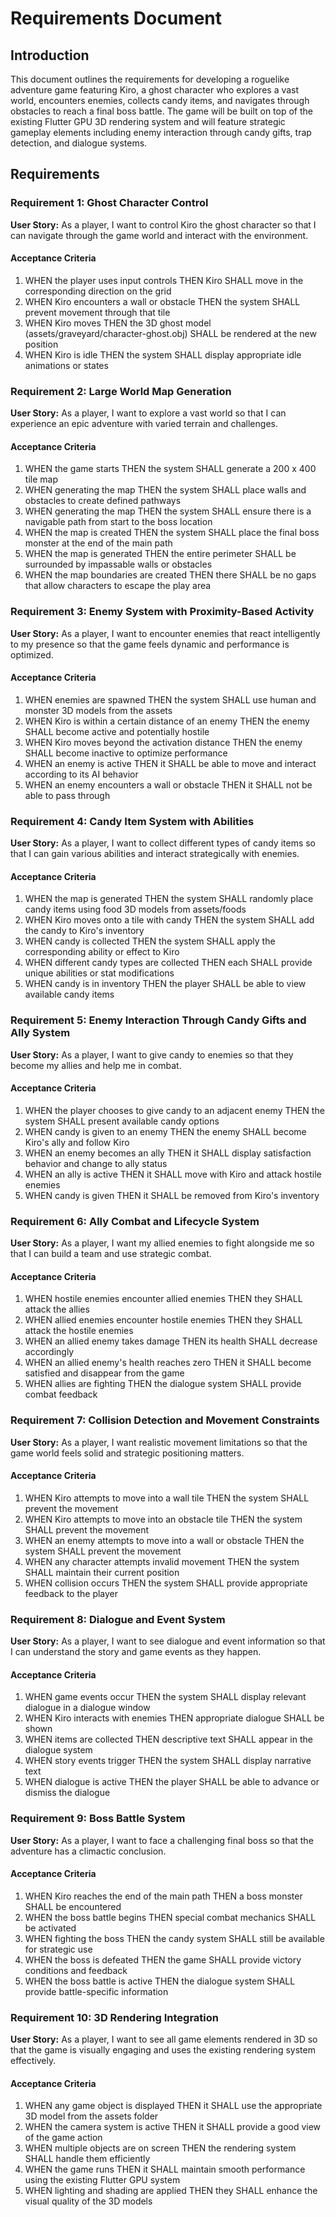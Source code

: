 # Requirements Document

## Introduction

This document outlines the requirements for developing a roguelike adventure game featuring Kiro, a ghost character who explores a vast world, encounters enemies, collects candy items, and navigates through obstacles to reach a final boss battle. The game will be built on top of the existing Flutter GPU 3D rendering system and will feature strategic gameplay elements including enemy interaction through candy gifts, trap detection, and dialogue systems.

## Requirements

### Requirement 1: Ghost Character Control

**User Story:** As a player, I want to control Kiro the ghost character so that I can navigate through the game world and interact with the environment.

#### Acceptance Criteria

1. WHEN the player uses input controls THEN Kiro SHALL move in the corresponding direction on the grid
2. WHEN Kiro encounters a wall or obstacle THEN the system SHALL prevent movement through that tile
3. WHEN Kiro moves THEN the 3D ghost model (assets/graveyard/character-ghost.obj) SHALL be rendered at the new position
4. WHEN Kiro is idle THEN the system SHALL display appropriate idle animations or states

### Requirement 2: Large World Map Generation

**User Story:** As a player, I want to explore a vast world so that I can experience an epic adventure with varied terrain and challenges.

#### Acceptance Criteria

1. WHEN the game starts THEN the system SHALL generate a 200 x 400 tile map
2. WHEN generating the map THEN the system SHALL place walls and obstacles to create defined pathways
3. WHEN generating the map THEN the system SHALL ensure there is a navigable path from start to the boss location
4. WHEN the map is created THEN the system SHALL place the final boss monster at the end of the main path
5. WHEN the map is generated THEN the entire perimeter SHALL be surrounded by impassable walls or obstacles
6. WHEN the map boundaries are created THEN there SHALL be no gaps that allow characters to escape the play area

### Requirement 3: Enemy System with Proximity-Based Activity

**User Story:** As a player, I want to encounter enemies that react intelligently to my presence so that the game feels dynamic and performance is optimized.

#### Acceptance Criteria

1. WHEN enemies are spawned THEN the system SHALL use human and monster 3D models from the assets
2. WHEN Kiro is within a certain distance of an enemy THEN the enemy SHALL become active and potentially hostile
3. WHEN Kiro moves beyond the activation distance THEN the enemy SHALL become inactive to optimize performance
4. WHEN an enemy is active THEN it SHALL be able to move and interact according to its AI behavior
5. WHEN an enemy encounters a wall or obstacle THEN it SHALL not be able to pass through

### Requirement 4: Candy Item System with Abilities

**User Story:** As a player, I want to collect different types of candy items so that I can gain various abilities and interact strategically with enemies.

#### Acceptance Criteria

1. WHEN the map is generated THEN the system SHALL randomly place candy items using food 3D models from assets/foods
2. WHEN Kiro moves onto a tile with candy THEN the system SHALL add the candy to Kiro's inventory
3. WHEN candy is collected THEN the system SHALL apply the corresponding ability or effect to Kiro
4. WHEN different candy types are collected THEN each SHALL provide unique abilities or stat modifications
5. WHEN candy is in inventory THEN the player SHALL be able to view available candy items

### Requirement 5: Enemy Interaction Through Candy Gifts and Ally System

**User Story:** As a player, I want to give candy to enemies so that they become my allies and help me in combat.

#### Acceptance Criteria

1. WHEN the player chooses to give candy to an adjacent enemy THEN the system SHALL present available candy options
2. WHEN candy is given to an enemy THEN the enemy SHALL become Kiro's ally and follow Kiro
3. WHEN an enemy becomes an ally THEN it SHALL display satisfaction behavior and change to ally status
4. WHEN an ally is active THEN it SHALL move with Kiro and attack hostile enemies
5. WHEN candy is given THEN it SHALL be removed from Kiro's inventory

### Requirement 6: Ally Combat and Lifecycle System

**User Story:** As a player, I want my allied enemies to fight alongside me so that I can build a team and use strategic combat.

#### Acceptance Criteria

1. WHEN hostile enemies encounter allied enemies THEN they SHALL attack the allies
2. WHEN allied enemies encounter hostile enemies THEN they SHALL attack the hostile enemies
3. WHEN an allied enemy takes damage THEN its health SHALL decrease accordingly
4. WHEN an allied enemy's health reaches zero THEN it SHALL become satisfied and disappear from the game
5. WHEN allies are fighting THEN the dialogue system SHALL provide combat feedback

### Requirement 7: Collision Detection and Movement Constraints

**User Story:** As a player, I want realistic movement limitations so that the game world feels solid and strategic positioning matters.

#### Acceptance Criteria

1. WHEN Kiro attempts to move into a wall tile THEN the system SHALL prevent the movement
2. WHEN Kiro attempts to move into an obstacle tile THEN the system SHALL prevent the movement
3. WHEN an enemy attempts to move into a wall or obstacle THEN the system SHALL prevent the movement
4. WHEN any character attempts invalid movement THEN the system SHALL maintain their current position
5. WHEN collision occurs THEN the system SHALL provide appropriate feedback to the player

### Requirement 8: Dialogue and Event System

**User Story:** As a player, I want to see dialogue and event information so that I can understand the story and game events as they happen.

#### Acceptance Criteria

1. WHEN game events occur THEN the system SHALL display relevant dialogue in a dialogue window
2. WHEN Kiro interacts with enemies THEN appropriate dialogue SHALL be shown
3. WHEN items are collected THEN descriptive text SHALL appear in the dialogue system
4. WHEN story events trigger THEN the system SHALL display narrative text
5. WHEN dialogue is active THEN the player SHALL be able to advance or dismiss the dialogue

### Requirement 9: Boss Battle System

**User Story:** As a player, I want to face a challenging final boss so that the adventure has a climactic conclusion.

#### Acceptance Criteria

1. WHEN Kiro reaches the end of the main path THEN a boss monster SHALL be encountered
2. WHEN the boss battle begins THEN special combat mechanics SHALL be activated
3. WHEN fighting the boss THEN the candy system SHALL still be available for strategic use
4. WHEN the boss is defeated THEN the game SHALL provide victory conditions and feedback
5. WHEN the boss battle is active THEN the dialogue system SHALL provide battle-specific information

### Requirement 10: 3D Rendering Integration

**User Story:** As a player, I want to see all game elements rendered in 3D so that the game is visually engaging and uses the existing rendering system effectively.

#### Acceptance Criteria

1. WHEN any game object is displayed THEN it SHALL use the appropriate 3D model from the assets folder
2. WHEN the camera system is active THEN it SHALL provide a good view of the game action
3. WHEN multiple objects are on screen THEN the rendering system SHALL handle them efficiently
4. WHEN the game runs THEN it SHALL maintain smooth performance using the existing Flutter GPU system
5. WHEN lighting and shading are applied THEN they SHALL enhance the visual quality of the 3D models